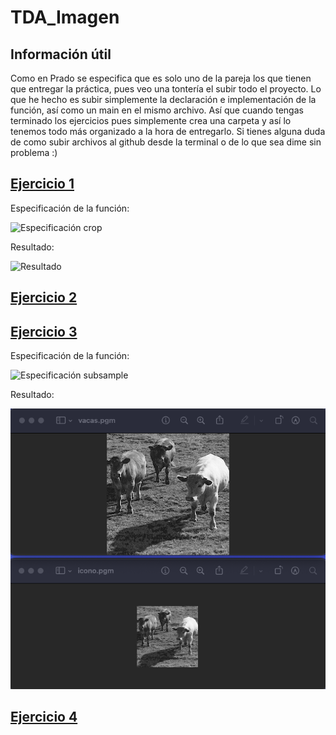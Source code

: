 # TDA_Imagen


## Información útil  

Como en Prado se especifica que es solo uno de la pareja los que tienen que entregar la práctica, pues veo una tontería el subir todo el proyecto. Lo que he hecho es subir simplemente la declaración e implementación de la función, así como un main en el mismo archivo. Así que cuando tengas terminado los ejercicios pues simplemente crea una carpeta y así lo tenemos todo más organizado a la hora de entregarlo. Si tienes alguna duda de como subir archivos al github desde la terminal o de lo que sea dime sin problema :)

## [Ejercicio 1](Ej_1/Ej_1.cpp)  

Especificación de la función:  

![Especificación crop](Imágenes/es_ej1.png)  

Resultado:  

![Resultado](Imágenes/crop.png) 

## [Ejercicio 2](Ej_2/Ej_2.cpp)

## [Ejercicio 3](Ej_3/Ej_3.cpp)  

Especificación de la función:  

![Especificación subsample](Imágenes/es_ej3.png)  

Resultado:

![Resultado](Imágenes/icono.png)

## [Ejercicio 4](Ej_4/Ej_4.cpp) 
